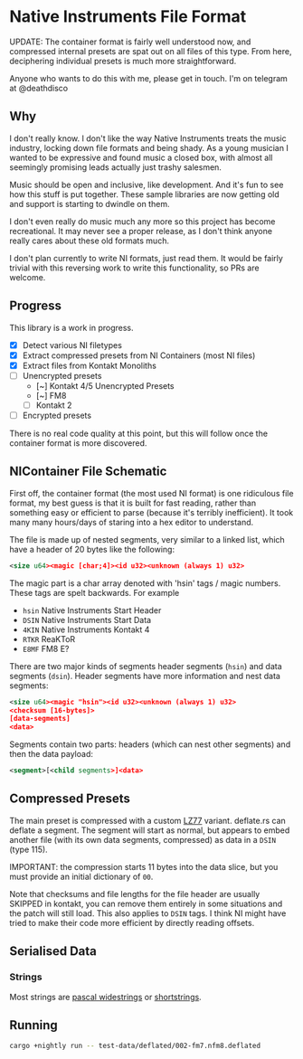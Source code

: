 # Native Instruments File Format

UPDATE: The container format is fairly well understood now, and compressed internal presets are spat out on all files of this type. From here, deciphering individual presets is much more straightforward.

Anyone who wants to do this with me, please get in touch. I'm on telegram at @deathdisco

## Why

I don't really know. I don't like the way Native Instruments treats the music industry, locking down file formats and being shady. As a young musician I wanted to be expressive and found music a closed box, with almost all seemingly promising leads actually just trashy salesmen.

Music should be open and inclusive, like development. And it's fun to see how this stuff is put together. These sample libraries are now getting old and support is starting to dwindle on them.

I don't even really do music much any more so this project has become recreational. It may never see a proper release, as I don't think anyone really cares about these old formats much.

I don't plan currently to write NI formats, just read them. It would be fairly trivial with this reversing work to write this functionality, so PRs are welcome.

## Progress

This library is a work in progress.

- [x] Detect various NI filetypes
- [x] Extract compressed presets from NI Containers (most NI files)
- [x] Extract files from Kontakt Monoliths
- [ ] Unencrypted presets
  - [~] Kontakt 4/5 Unencrypted Presets
  - [~] FM8
  - [ ] Kontakt 2
- [ ] Encrypted presets
  
There is no real code quality at this point, but this will follow once the container format is more discovered.

## NIContainer File Schematic

First off, the container format (the most used NI format) is one ridiculous file format, my best guess is that it is built for fast reading, rather than something easy or efficient to parse (because it's terribly inefficient). It took many many hours/days of staring into a hex editor to understand.

The file is made up of nested segments, very similar to a linked list, which have a header of 20 bytes like the following:

```xml
<size u64><magic [char;4]><id u32><unknown (always 1) u32>
```

The magic part is a char array denoted with 'hsin' tags / magic numbers. These tags are spelt backwards. For example

- `hsin` Native Instruments Start Header
- `DSIN` Native Instruments Start Data
- `4KIN` Native Instruments Kontakt 4
- `RTKR` ReaKToR
- `E8MF` FM8 E?

There are two major kinds of segments header segments (`hsin`) and data segments (`dsin`). Header segments have more information and nest data segments:

```xml
<size u64><magic "hsin"><id u32><unknown (always 1) u32>
<checksum [16-bytes]>
[data-segments]
<data>
```

Segments contain two parts: headers (which can nest other segments) and then the data payload:

```xml
<segment>[<child segments>]<data>
```

## Compressed Presets

The main preset is compressed with a custom [LZ77](https://en.wikipedia.org/wiki/LZ77_and_LZ78) variant. deflate.rs can deflate a segment. The segment will start as normal, but appears to embed another file (with its own data segments, compressed) as data in a `DSIN` (type 115).

IMPORTANT: the compression starts 11 bytes into the data slice, but you must provide an initial dictionary of `00`.

Note that checksums and file lengths for the file header are usually SKIPPED in kontakt, you can remove them entirely in some situations and the patch will still load. This also applies to `DSIN` tags. I think NI might have tried to make their code more efficient by directly reading offsets.

## Serialised Data

### Strings

Most strings are [pascal widestrings](https://wiki.lazarus.freepascal.org/Character_and_string_types#WideString) or [shortstrings](https://wiki.lazarus.freepascal.org/Character_and_string_types#ShortString).

## Running

``` bash
cargo +nightly run -- test-data/deflated/002-fm7.nfm8.deflated
```
